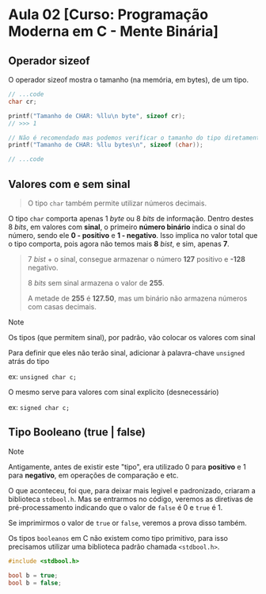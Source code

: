#  Aula 02  [Curso: Programação Moderna em C - Mente Binária]

## Operador sizeof

O operador sizeof mostra o tamanho (na memória, em bytes), de um tipo.

```c
// ...code
char cr;

printf("Tamanho de CHAR: %llu\n byte", sizeof cr);
// >>> 1 

// Não é recomendado mas podemos verificar o tamanho do tipo diretamente
printf("Tamanho de CHAR: %llu bytes\n", sizeof (char));

// ...code
```

## Valores com e sem sinal

> O tipo `char` também permite utilizar números decimais.

O tipo `char` comporta apenas 1 _*byte*_ ou 8 _*bits*_ de informação.
Dentro destes 8 _*bits*_, em valores com **sinal**, o primeiro **número binário** indica o sinal do número, sendo ele **0 - positivo** e **1 - negativo**.
Isso implica no valor total que o tipo comporta, pois agora não temos mais **8** _*bist*_, e sim, apenas **7**.

> 7 _*bist*_ + o sinal, consegue armazenar o número **127** positivo e **-128** negativo.
>
> 8 _*bits*_ sem sinal armazena o valor de **255**.
>
> A metade de **255** é **127.50**, mas um binário não armazena números com casas decimais.

> [!NOTE]
>
> Os tipos (que permitem sinal), por padrão, vão colocar os valores com sinal
>
> Para definir que eles não terão sinal, adicionar à palavra-chave `unsigned` atrás do tipo
>
> ex: `unsigned char c;`
>
> O mesmo serve para valores com sinal explicito (desnecessário)
>
> ex: `signed char c;`
>

## Tipo Booleano (true | false)

> [!NOTE]
> Antigamente, antes de existir este "tipo", era utilizado 0 para **positivo** e 1 para **negativo**, em operações de comparação e etc.
>
> O que aconteceu, foi que, para deixar mais legivel e padronizado, criaram a biblioteca
> `stdbool.h`. Mas se entrarmos no código, veremos as diretivas de pré-processamento indicando que o valor de `false` é 0 e `true` é 1.
>
> Se imprimirmos o valor de `true` or `false`, veremos a prova disso também.
>

Os tipos `booleanos` em C não existem como tipo primitivo, para isso precisamos utilizar uma biblioteca padrão chamada `<stdbool.h>`.

```c
#include <stdbool.h>

bool b = true;
bool b = false;
```